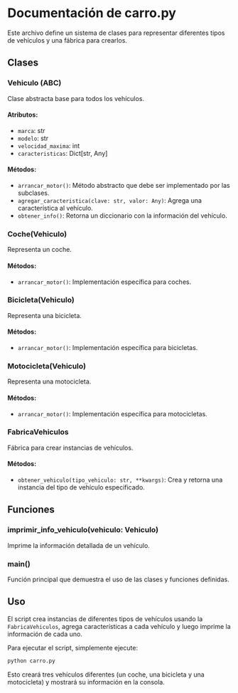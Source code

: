 # Documentación de carro.py

Este archivo define un sistema de clases para representar diferentes tipos de vehículos y una fábrica para crearlos.

## Clases

### Vehiculo (ABC)

Clase abstracta base para todos los vehículos.

#### Atributos:
- `marca`: str
- `modelo`: str
- `velocidad_maxima`: int
- `caracteristicas`: Dict[str, Any]

#### Métodos:
- `arrancar_motor()`: Método abstracto que debe ser implementado por las subclases.
- `agregar_caracteristica(clave: str, valor: Any)`: Agrega una característica al vehículo.
- `obtener_info()`: Retorna un diccionario con la información del vehículo.

### Coche(Vehiculo)

Representa un coche.

#### Métodos:
- `arrancar_motor()`: Implementación específica para coches.

### Bicicleta(Vehiculo)

Representa una bicicleta.

#### Métodos:
- `arrancar_motor()`: Implementación específica para bicicletas.

### Motocicleta(Vehiculo)

Representa una motocicleta.

#### Métodos:
- `arrancar_motor()`: Implementación específica para motocicletas.

### FabricaVehiculos

Fábrica para crear instancias de vehículos.

#### Métodos:
- `obtener_vehiculo(tipo_vehiculo: str, **kwargs)`: Crea y retorna una instancia del tipo de vehículo especificado.

## Funciones

### imprimir_info_vehiculo(vehiculo: Vehiculo)

Imprime la información detallada de un vehículo.

### main()

Función principal que demuestra el uso de las clases y funciones definidas.

## Uso

El script crea instancias de diferentes tipos de vehículos usando la `FabricaVehiculos`, agrega características a cada vehículo y luego imprime la información de cada uno.

Para ejecutar el script, simplemente ejecute:

```python
python carro.py
```

Esto creará tres vehículos diferentes (un coche, una bicicleta y una motocicleta) y mostrará su información en la consola.
